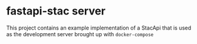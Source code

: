 # fastapi-stac server

This project contains an example implementation of a
StacApi that is used as the development server brought up with `docker-compose`